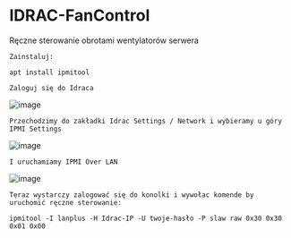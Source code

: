 # IDRAC-FanControl

Ręczne sterowanie obrotami wentylatorów serwera

`Zainstaluj:`
```
apt install ipmitool
```


`Zaloguj się do Idraca`

![image](https://github.com/noterago/IDRAC-FanControl/assets/120764107/fcce2729-35d1-4be3-9c68-91a53ee0357e)

`Przechodzimy do zakładki Idrac Settings / Network i wybieramy u góry IPMI Settings`

![image](https://github.com/noterago/IDRAC-FanControl/assets/120764107/c6866f3d-e3f4-4cdc-b1ee-0ca94c0598f3)

`I uruchamiamy IPMI Over LAN`

![image](https://github.com/noterago/IDRAC-FanControl/assets/120764107/e1fde2f7-19d8-4244-8512-cee112081973)



`Teraz wystarczy zalogować się do konolki i wywołac komende by uruchomić ręczne sterowanie: `
```
ipmitool -I lanplus -H Idrac-IP -U twoje-hasło -P slaw raw 0x30 0x30 0x01 0x00
```
